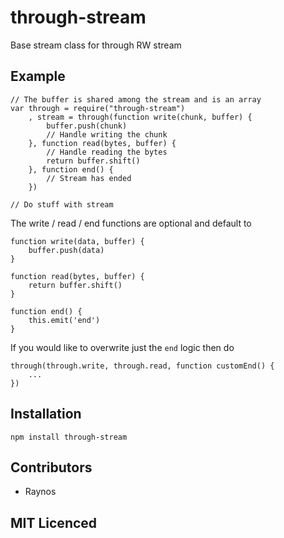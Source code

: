 # through-stream

Base stream class for through RW stream

## Example

```
// The buffer is shared among the stream and is an array
var through = require("through-stream")
    , stream = through(function write(chunk, buffer) {
        buffer.push(chunk)
        // Handle writing the chunk
    }, function read(bytes, buffer) {
        // Handle reading the bytes
        return buffer.shift()
    }, function end() {
        // Stream has ended
    })

// Do stuff with stream
```

The write / read / end functions are optional and default to 

```
function write(data, buffer) {
    buffer.push(data)
}

function read(bytes, buffer) {
    return buffer.shift()
}

function end() {
    this.emit('end')
}
```

If you would like to overwrite just the `end` logic then do

```
through(through.write, through.read, function customEnd() {
    ...
})
```

## Installation

`npm install through-stream`

## Contributors

 - Raynos

## MIT Licenced
